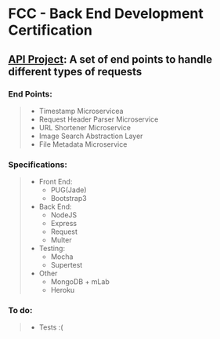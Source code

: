 # FCC - Back End Development Certification
## [API Project](https://api-project-fcc.herokuapp.com/): A set of end points to handle different types of requests 


### End Points:
> * Timestamp Microservicea 
> * Request Header Parser Microservice 
> * URL Shortener Microservice 
> * Image Search Abstraction Layer 
> * File Metadata Microservice 

### Specifications:
> * Front End:
>   * PUG(Jade)
>   * Bootstrap3
> * Back End:
>   * NodeJS
>   * Express
>   * Request
>   * Multer
> * Testing:
>   * Mocha
>   * Supertest
> * Other
>   * MongoDB + mLab
>   * Heroku

### To do:
> * Tests :(
